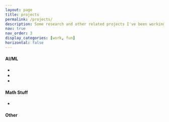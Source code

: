 ```yaml
---
layout: page
title: projects
permalink: /projects/
description: Some research and other related projects I've been working on. Everything here is my personal project.
nav: true
nav_order: 3
display_categories: [work, fun]
horizontal: false
---
```


<!-- pages/projects.md -->
<link rel="stylesheet" href="https://cdnjs.cloudflare.com/ajax/libs/font-awesome/4.7.0/css/font-awesome.min.css">

<div class="projects">
<h4>AI/ML</h4>
<ul>
<li> 

</li>
<li> 
        <a href=""></a> <a href=""><i class="fa fa-github" style="font-size:18px"></i></a>
</li>
<li> 
        <a href=""></a> <a href=""><i class="fa fa-github" style="font-size:18px"></i></a>
</li>
</ul>
        
<h4>Math Stuff</h4>
<ul>
<li>
<a href=""></a>
</li>

 </ul>
 
</div>

<h4>Other</h4>
<ul>
</ul>
